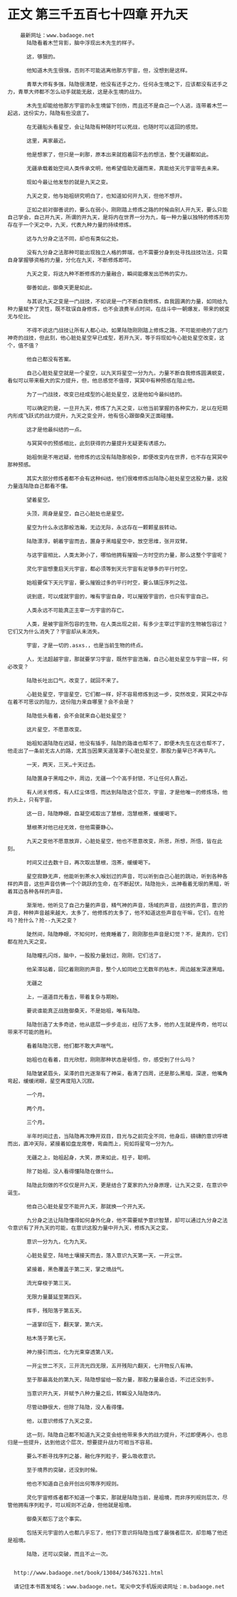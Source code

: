 # 正文 第三千五百七十四章 开九天
        最新网址：www.badaoge.net
          陆隐看着木竺背影，脑中浮现出木先生的样子。
      
          这，够狠的。
      
          他知道木先生很强，否则不可能逃离他那方宇宙，但，没想到是这样。
      
          青草大师有多强，陆隐很清楚，他没有还手之力，任何永生境之下，应该都没有还手之力，青草大师都不怎么动手就能无敌，这是永生境的战力。
      
          木先生却能给他那方宇宙的永生境留下创伤，而且还不是自己一个人逃，连带着木竺一起逃，这份实力，陆隐有些没底了。
      
          在无疆船头看星空，会让陆隐有种随时可以死战，也随时可以返回的感觉。
      
          这里，离家最近。
      
          他是想家了，但只是一刹那，原本出来就抱着回不去的想法，整个无疆都如此。
      
          无疆承载着始空间人类传承文明，他希望借助无疆而来，真能给天元宇宙带去未来。
      
          现如今最让他发愁的就是九天之变。
      
          九天之变，他与始祖研究明白了，也知道如何开九天，但他不想开。
      
          正如之前对御善说的，要么在弱小，刚刚踏上修炼之路的时候由别人开九天，要么只能自己学会，自己开九天，所谓的开九天，是将内在世界一分为九，每一种力量以独特的修炼形势存在于一个天之中，九天，代表九种力量的持续修炼。
      
          这与九分身之法不同，却也有类似之处。
      
          没有九分身之法那种可能出现独立人格的弊端，也不需要分身到处寻找战技功法，只需自身掌握够资格的力量，分化在九天，不断修炼即可。
      
          九天之变，将这九种不断修炼的力量融合，瞬间能爆发出恐怖的实力。
      
          御善如此，御桑天更是如此。
      
          与其说九天之变是一门战技，不如说是一门不断自我修炼，自我圆满的力量，如同给九种力量赋予了灵性，既不耽误自身修炼，也不会浪费半点时间，在战斗中一朝爆发，带来的蜕变无与伦比。
      
          不得不说这门战技让所有人都心动，如果陆隐刚刚踏上修炼之路，不可能拒绝的了这门神奇的战技，但此刻，他心脏处星空早已成型，若开九天，等于将现如今心脏处星空改变，这个，值不值？
      
          他自己都没有答案。
      
          自己心脏处星空就是一个星空，以九天将星空一分为九，力量不断自我修炼圆满蜕变，看似可以带来极大的实力提升，但，他总感觉不值得，冥冥中有种预感在阻止他。
      
          为了一门战技，改变已经成型的心脏处星空，这是他如今最纠结的。
      
          可以确定的是，一旦开九天，修炼了九天之变，以他当前掌握的各种实力，足以在短期内形成飞跃式的战力提升，九天之变全开，他有信心跟御桑天正面碰撞。
      
          这才是他最纠结的一点。
      
          与冥冥中的预感相比，此刻获得的力量提升无疑更有诱惑力。
      
          始祖倒是不用迟疑，他修炼的远没有陆隐那般杂，即便改变内在世界，也不存在冥冥中那种预感。
      
          其实大部分修炼者都不会有这种纠结，他们很难修炼出陆隐心脏处星空这股力量，这股力量连陆隐自己都看不懂。
      
          望着星空。
      
          头顶，周身是星空，自己心脏处也是星空。
      
          星空为什么永远那般浩瀚，无边无际，永远存在一颗颗星辰转动。
      
          陆隐漂浮，朝着宇宙而去，置身于黑暗星空中，放空思维，张开双臂。
      
          与这宇宙相比，人类太渺小了，哪怕他拥有摧毁一方时空的力量，那么这整个宇宙呢？
      
          灵化宇宙想重启天元宇宙，都必须等到天元宇宙有足够多的平行时空。
      
          始祖要保下天元宇宙，要么摧毁过多的平行时空，要么镇压序列之弦。
      
          说到底，可以成就宇宙的，唯有宇宙自身，可以摧毁宇宙的，也只有宇宙自己。
      
          人类永远不可能真正主宰一方宇宙的存亡。
      
          人类，是被宇宙所包容的生物，在人类出现之前，有多少主宰过宇宙的生物被包容过？它们又为什么消失了？宇宙却从未消失。
      
          宇宙，才是一切的.asxs.，也是当前生物的终点。
      
          人，无法超越宇宙，那就要学习宇宙，既然宇宙浩瀚，自己心脏处星空与宇宙一样，何必改变？
      
          陆隐长吐出口气，改变了，就回不来了。
      
          心脏处星空，宇宙星空，它们都一样，好不容易修炼到这一步，突然改变，冥冥之中存在着不可思议的阻力，这份阻力来自哪里？会不会是？
      
          陆隐低头看着，会不会就来自心脏处星空？
      
          这片星空，不愿意改变。
      
          始祖知道陆隐在迟疑，他没有插手，陆隐的路谁也帮不了，即便木先生在这也帮不了，他走出了一条前无古人的路，尤其当因果天道笼罩于心脏处星空，那股力量早已不再平凡。
      
          一天，两天，三天…十天过去。
      
          陆隐置身于黑暗之中，周边，无疆一个个高手封锁，不让任何人靠近。
      
          有人闭关修炼，有人红尘体悟，而达到陆隐这个层次，宇宙，才是他唯一的修炼场，他的头上，只有宇宙。
      
          这一日，陆隐睁眼，自凝空戒取出了慧根，泡慧根茶，缓缓喝下。
      
          慧根茶对他已经无效，但他需要静心。
      
          九天之变他不愿意放弃，心脏处星空，他也不愿意改变，所思，所想，所悟，皆在此刻。
      
          时间又过去数十日，再次取出慧根，泡茶，缓缓喝下。
      
          星空寂静无声，他能听到茶水入喉划过的声音，可以听到自己心脏的跳动，听到各种各样的声音，这些声音仿佛一个个跳跃的生命，在不断起伏，陆隐抬头，出神看着无垠的黑暗，听着耳边各种各样的声音。
      
          渐渐地，他听见了自己力量的声音，精气神的声音，场域的声音，战技的声音，意识的声音，种种声音越来越大，太多了，他修炼的太多了，他不知道这些声音在干嘛，它们，在抢吗？抢什么？抢--九天之变？
      
          陡然间，陆隐睁眼，不知何时，他竟睡着了，刚刚那些声音是幻觉？不，是真的，它们都在抢九天之变。
      
          陆隐瞳孔闪烁，脑中，一股股力量划过，刚刚，它们活了。
      
          他呆滞站着，回忆着刚刚的声音，整个人如同屹立无数年的枯木，周边越发深邃黑暗。
      
          无疆之
      
          上，一道道目光看去，带着复杂与期盼。
      
          要说谁能真正战胜御桑天，不是始祖，唯有陆隐。
      
          陆隐创造了太多奇迹，他从底层一步步走出，经历了太多，他的人生就是传奇，他可以带来不可能的胜利。
      
          看着陆隐沉思，他们都不敢大声喘气。
      
          始祖也在看着，目光欣慰，刚刚那种状态是顿悟，你，感受到了什么吗？
      
          陆隐皱紧眉头，呆滞的目光逐渐有了神采，看清了四周，还是那么黑暗，深邃，他嘴角弯起，缓缓闭眼，星空再度陷入沉寂。
      
          一个月。
      
          两个月。
      
          三个月。
      
          半年时间过去，当陆隐再次睁开双目，目光与之前完全不同，他身后，磅礴的意识呼啸而出，直冲天际，紧接着如盘龙席卷，弯曲而上，宛如将星穹一分为九。
      
          无疆之上，始祖起身，大笑，原来如此，柱子，聪明。
      
          除了始祖，没人看得懂陆隐在做什么。
      
          陆隐此刻做的不仅仅是开九天，更是结合了夏家的九分身原理，让九天之变，在意识中诞生。
      
          他自己心脏处星空不能开九天，那就换一个开九天。
      
          九分身之法让陆隐懂得如何身外化身，他不需要赋予意识智慧，却可以通过九分身之法令意识有了开九天的可能，在意识这股力量中开九天，修炼九天之变。
      
          意识一分为九，化为九天。
      
          心脏处星空，陆地土壤接天而去，落入意识九天第一天，一开尘世。
      
          紧接着，黑色覆盖于第二天，掌之境战气。
      
          流光穿梭于第三天。
      
          无限力量蔓延至第四天。
      
          挥手，残阳落于第五天。
      
          一道掌印压下，翻天掌，第六天。
      
          枯木落于第七天。
      
          神力接引而出，化为光束穿透第八天。
      
          一开尘世二不灭，三开流光四无限，五开残阳六翻天，七开物反八有神。
      
          至于那最高处的第九天，陆隐想留给一股力量，那股力量最合适，不过还没到手。
      
          当意识开九天，并赋予八种力量之后，转瞬没入陆隐体内。
      
          尽管动静很大，但除了陆隐，没人看得懂。
      
          他，以意识修炼了九天之变。
      
          这一刻，陆隐自己都不知道九天之变会给他带来多大的战力提升，不过即便再小，也总归是一些提升，达到他这个层次，想要提升战力可相当不容易。
      
          要么不断寻找序列之基，融化序列粒子，要么吸收意识。
      
          至于境界的突破，还没到时候。
      
          他也不知道自己会开创出何等序列规则。
      
          灵化宇宙修炼者都不知道一个事实，那就是陆隐当前，是祖境，而非序列规则层次，尽管他拥有序列粒子，可以规则不近身，但他就是祖境。
      
          御桑天都忘了这个事实。
      
          包括天元宇宙的人也都几乎忘了，他们下意识将陆隐当成了最强者层次，却忽略了他还是祖境。
      
          陆隐，还可以突破，而且不止一次。
      
      
      http://www.badaoge.net/book/13084/34676321.html
      
      请记住本书首发域名：www.badaoge.net。笔尖中文手机版阅读网址：m.badaoge.net